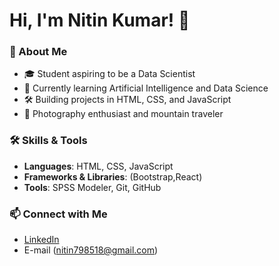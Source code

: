 # Hi, I'm Nitin Kumar! 👋

### 🚀 About Me
- 🎓 Student aspiring to be a Data Scientist
- 🌱 Currently learning Artificial Intelligence and Data Science
- 🛠 Building projects in HTML, CSS, and JavaScript
- 🎨 Photography enthusiast and mountain traveler

### 🛠 Skills & Tools
- **Languages**: HTML, CSS, JavaScript
- **Frameworks & Libraries**: (Bootstrap,React)
- **Tools**: SPSS Modeler, Git, GitHub


### 📫 Connect with Me
- [LinkedIn](https://www.linkedin.com/in/nitin-kumar-bhardwaj-84461b2b5/)
- E-mail (nitin798518@gmail.com)
